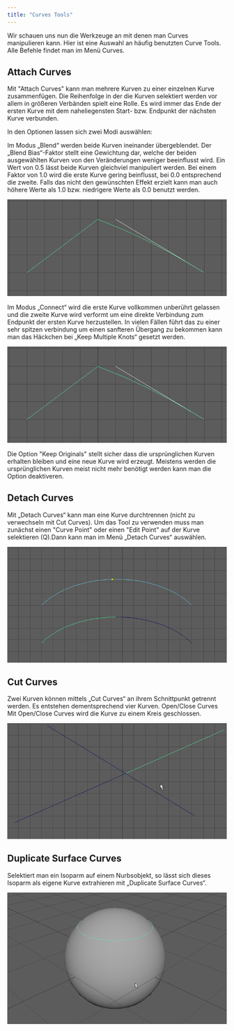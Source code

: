 ```yaml
---
title: "Curves Tools"
---
```


Wir schauen uns nun die Werkzeuge an mit denen man Curves manipulieren kann.
Hier ist eine Auswahl an häufig benutzten Curve Tools.
Alle Befehle findet man im Menü <span class="menu">Curves</span>.

## Attach Curves

Mit "Attach Curves" kann man mehrere Kurven zu einer einzelnen Kurve zusammenfügen. Die Reihenfolge in der die Kurven selektiert werden vor allem in größeren Verbänden spielt eine Rolle. Es wird immer das Ende der ersten Kurve mit dem naheliegensten Start- bzw. Endpunkt der nächsten Kurve verbunden.

In den Optionen lassen sich zwei Modi auswählen:

Im Modus „Blend“ werden beide Kurven ineinander übergeblendet.
Der „Blend Bias“-Faktor stellt eine Gewichtung dar, welche der beiden ausgewählten Kurven von den Veränderungen weniger beeinflusst wird. Ein Wert von 0.5 lässt beide Kurven gleichviel manipuliert werden. Bei einem Faktor von 1.0 wird die erste Kurve gering beinflusst, bei 0.0 entsprechend die zweite. Falls das nicht den gewünschten Effekt erzielt kann man auch höhere Werte als 1.0 bzw. niedrigere Werte als 0.0 benutzt werden.

![Blend](/04a_modelling-nurbs/images/03_Curves-Grundlagen/CurvesAttachBlend.png)

Im Modus „Connect“ wird die erste Kurve vollkommen unberührt gelassen und die zweite Kurve
wird verformt um eine direkte Verbindung zum Endpunkt der ersten Kurve herzustellen.
In vielen Fällen führt das zu einer sehr spitzen verbindung um einen sanfteren Übergang
zu bekommen kann man das Häckchen bei „Keep Multiple Knots“ gesetzt werden.

![Connect](/04a_modelling-nurbs/images/03_Curves-Grundlagen/CurvesAttachConnect.png)

Die Option "Keep Originals" stellt sicher dass die ursprünglichen Kurven erhalten bleiben und eine neue Kurve wird erzeugt. Meistens werden die ursprünglichen Kurven meist nicht mehr benötigt werden kann man die Option deaktiveren.

## Detach Curves

Mit „Detach Curves“ kann man eine Kurve durchtrennen (nicht zu verwechseln mit Cut Curves).
Um das Tool zu verwenden muss man zunächst einen "Curve Point" oder einen "Edit Point" auf der Kurve selektieren (Q).Dann kann man im Menü „Detach Curves“ auswählen.

![Detach Curves](/04a_modelling-nurbs/images/03_Curves-Grundlagen/Detach.png)

## Cut Curves

Zwei Kurven können mittels „Cut Curves“ an ihrem Schnittpunkt getrennt werden. Es entstehen dementsprechend vier Kurven.
Open/Close Curves
Mit Open/Close Curves wird die Kurve zu einem Kreis geschlossen.

![Cut Curves](/04a_modelling-nurbs/images/03_Curves-Grundlagen/Cut.png)

## Duplicate Surface Curves

Selektiert man ein Isoparm auf einem Nurbsobjekt, so lässt sich dieses Isoparm als eigene Kurve extrahieren mit „Duplicate Surface Curves“.

![Duplicate Surface Curves](/04a_modelling-nurbs/images/03_Curves-Grundlagen/Duplicate.png)
